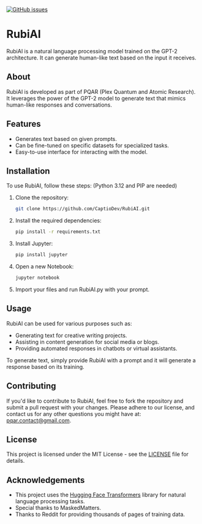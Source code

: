 [![GitHub issues](https://img.shields.io/github/issues/CaptioDev/RubiAI)](https://github.com/CaptioDev/RubiAI/issues)


# RubiAI

RubiAI is a natural language processing model trained on the GPT-2 architecture. It can generate human-like text based on the input it receives.

## About

RubiAI is developed as part of PQAR (Plex Quantum and Atomic Research). It leverages the power of the GPT-2 model to generate text that mimics human-like responses and conversations.

## Features

- Generates text based on given prompts.
- Can be fine-tuned on specific datasets for specialized tasks.
- Easy-to-use interface for interacting with the model.

## Installation

To use RubiAI, follow these steps: (Python 3.12 and PIP are needed)

1. Clone the repository:

    ```bash
    git clone https://github.com/CaptioDev/RubiAI.git
    ```

2. Install the required dependencies:

    ```bash
    pip install -r requirements.txt
    ```

3. Install Jupyter:

    ```bash
    pip install jupyter
    ```

4. Open a new Notebook:
   ```bash
   jupyter notebook
   ```

5. Import your files and run RubiAI.py with your prompt.

## Usage

RubiAI can be used for various purposes such as:

- Generating text for creative writing projects.
- Assisting in content generation for social media or blogs.
- Providing automated responses in chatbots or virtual assistants.

To generate text, simply provide RubiAI with a prompt and it will generate a response based on its training.

## Contributing

If you'd like to contribute to RubiAI, feel free to fork the repository and submit a pull request with your changes. Please adhere to our license,
and contact us for any other questions you might have at: pqar.contact@gmail.com.

## License

This project is licensed under the MIT License - see the [LICENSE](LICENSE) file for details.

## Acknowledgements

- This project uses the [Hugging Face Transformers](https://github.com/huggingface/transformers) library for natural language processing tasks.
- Special thanks to MaskedMatters.
- Thanks to Reddit for providing thousands of pages of training data.
